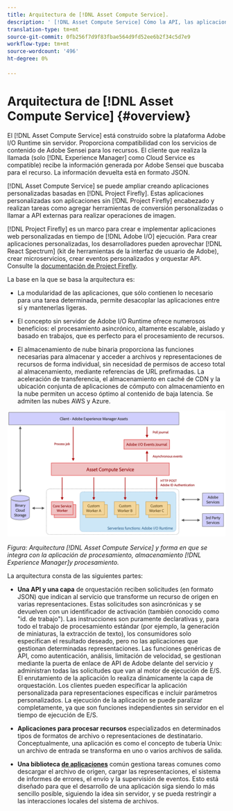 ```yaml
---
title: Arquitectura de [!DNL Asset Compute Service].
description: ' [!DNL Asset Compute Service] Cómo la API, las aplicaciones y el SDK funcionan juntos para proporcionar un servicio de procesamiento de recursos nativo de la nube.'
translation-type: tm+mt
source-git-commit: 0fb256f7d9f83fbae564d9fd52ee6b2f34c5d7e9
workflow-type: tm+mt
source-wordcount: '496'
ht-degree: 0%

---
```



# Arquitectura de [!DNL Asset Compute Service] {#overview}

El [!DNL Asset Compute Service] está construido sobre la plataforma Adobe I/O Runtime sin servidor. Proporciona compatibilidad con los servicios de contenido de Adobe Sensei para los recursos. El cliente que realiza la llamada (solo [!DNL Experience Manager] como Cloud Service es compatible) recibe la información generada por Adobe Sensei que buscaba para el recurso. La información devuelta está en formato JSON.

[!DNL Asset Compute Service] se puede ampliar creando aplicaciones personalizadas basadas en [!DNL Project Firefly]. Estas aplicaciones personalizadas son aplicaciones sin [!DNL Project Firefly] encabezado y realizan tareas como agregar herramientas de conversión personalizadas o llamar a API externas para realizar operaciones de imagen.

[!DNL Project Firefly] es un marco para crear e implementar aplicaciones web personalizadas en tiempo de [!DNL Adobe I/O] ejecución. Para crear aplicaciones personalizadas, los desarrolladores pueden aprovechar [!DNL React Spectrum] (kit de herramientas de la interfaz de usuario de Adobe), crear microservicios, crear eventos personalizados y orquestar API. Consulte la [documentación de Project Firefly](https://www.adobe.io/apis/experienceplatform/project-firefly/docs.html).

La base en la que se basa la arquitectura es:

* La modularidad de las aplicaciones, que sólo contienen lo necesario para una tarea determinada, permite desacoplar las aplicaciones entre sí y mantenerlas ligeras.

* El concepto sin servidor de Adobe I/O Runtime ofrece numerosos beneficios: el procesamiento asincrónico, altamente escalable, aislado y basado en trabajos, que es perfecto para el procesamiento de recursos.

* El almacenamiento de nube binaria proporciona las funciones necesarias para almacenar y acceder a archivos y representaciones de recursos de forma individual, sin necesidad de permisos de acceso total al almacenamiento, mediante referencias de URL prefirmadas. La aceleración de transferencia, el almacenamiento en caché de CDN y la ubicación conjunta de aplicaciones de cómputo con almacenamiento en la nube permiten un acceso óptimo al contenido de baja latencia. Se admiten las nubes AWS y Azure.

![Arquitectura del servicio informático de activos](assets/architecture-diagram.png)

*Figura: Arquitectura [!DNL Asset Compute Service] y forma en que se integra con la aplicación de procesamiento, almacenamiento [!DNL Experience Manager]y procesamiento.*

La arquitectura consta de las siguientes partes:

* **Una API y una capa** de orquestación reciben solicitudes (en formato JSON) que indican al servicio que transforme un recurso de origen en varias representaciones. Estas solicitudes son asincrónicas y se devuelven con un identificador de activación (también conocido como &quot;id. de trabajo&quot;). Las instrucciones son puramente declarativas y, para todo el trabajo de procesamiento estándar (por ejemplo, la generación de miniaturas, la extracción de texto), los consumidores solo especifican el resultado deseado, pero no las aplicaciones que gestionan determinadas representaciones. Las funciones genéricas de API, como autenticación, análisis, limitación de velocidad, se gestionan mediante la puerta de enlace de API de Adobe delante del servicio y administran todas las solicitudes que van al motor de ejecución de E/S. El enrutamiento de la aplicación lo realiza dinámicamente la capa de orquestación. Los clientes pueden especificar la aplicación personalizada para representaciones específicas e incluir parámetros personalizados. La ejecución de la aplicación se puede paralizar completamente, ya que son funciones independientes sin servidor en el tiempo de ejecución de E/S.

* **Aplicaciones para procesar recursos** especializados en determinados tipos de formatos de archivo o representaciones de destinatario. Conceptualmente, una aplicación es como el concepto de tubería Unix: un archivo de entrada se transforma en uno o varios archivos de salida.

* **Una biblioteca [de aplicaciones](https://github.com/adobe/asset-compute-sdk)** común gestiona tareas comunes como descargar el archivo de origen, cargar las representaciones, el sistema de informes de errores, el envío y la supervisión de eventos. Esto está diseñado para que el desarrollo de una aplicación siga siendo lo más sencillo posible, siguiendo la idea sin servidor, y se pueda restringir a las interacciones locales del sistema de archivos.

<!-- TBD:

* About the YAML file?
* See [https://github.com/AdobeDocs/project-firefly/blob/master/getting_started/first_app.md#5-anatomy-of-a-project-firefly-application](https://github.com/AdobeDocs/project-firefly/blob/master/getting_started/first_app.md#5-anatomy-of-a-project-firefly-application).

* minimize description to custom applications
* remove all internal stuff (e.g. Photoshop application, API Gateway) from text and diagram
* update diagram to focus on 3rd party custom applications ONLY
* Explain important transactions/handshakes?
* Flow of assets/control? See the illustration on the Nui diagrams wiki.
* Illustrations. See the SVG shared by Alex.
* Exceptions? Limitations? Call-outs? Gotchas?
* Do we want to add what basic processing is not available currently, that is expected by existing AEM customers?
-->
